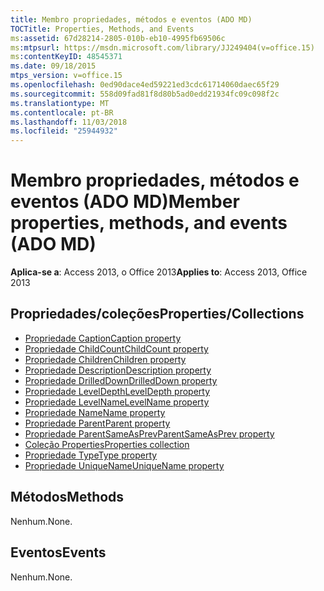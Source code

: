 ```yaml
---
title: Membro propriedades, métodos e eventos (ADO MD)
TOCTitle: Properties, Methods, and Events
ms:assetid: 67d28214-2805-010b-eb10-4995fb69506c
ms:mtpsurl: https://msdn.microsoft.com/library/JJ249404(v=office.15)
ms:contentKeyID: 48545371
ms.date: 09/18/2015
mtps_version: v=office.15
ms.openlocfilehash: 0ed90dace4ed59221ed3cdc61714060daec65f29
ms.sourcegitcommit: 558d09fad81f8d80b5ad0edd21934fc09c098f2c
ms.translationtype: MT
ms.contentlocale: pt-BR
ms.lasthandoff: 11/03/2018
ms.locfileid: "25944932"
---
```

# <a name="member-properties-methods-and-events-ado-md"></a><span data-ttu-id="43fa8-102">Membro propriedades, métodos e eventos (ADO MD)</span><span class="sxs-lookup"><span data-stu-id="43fa8-102">Member properties, methods, and events (ADO MD)</span></span>

<span data-ttu-id="43fa8-103">**Aplica-se a**: Access 2013, o Office 2013</span><span class="sxs-lookup"><span data-stu-id="43fa8-103">**Applies to**: Access 2013, Office 2013</span></span>

## <a name="propertiescollections"></a><span data-ttu-id="43fa8-104">Propriedades/coleções</span><span class="sxs-lookup"><span data-stu-id="43fa8-104">Properties/Collections</span></span>

- [<span data-ttu-id="43fa8-105">Propriedade Caption</span><span class="sxs-lookup"><span data-stu-id="43fa8-105">Caption property</span></span>](caption-property-ado-md.md)
- [<span data-ttu-id="43fa8-106">Propriedade ChildCount</span><span class="sxs-lookup"><span data-stu-id="43fa8-106">ChildCount property</span></span>](childcount-property-ado-md.md)
- [<span data-ttu-id="43fa8-107">Propriedade Children</span><span class="sxs-lookup"><span data-stu-id="43fa8-107">Children property</span></span>](children-property-ado-md.md)
- [<span data-ttu-id="43fa8-108">Propriedade Description</span><span class="sxs-lookup"><span data-stu-id="43fa8-108">Description property</span></span>](description-property-ado-md.md)
- [<span data-ttu-id="43fa8-109">Propriedade DrilledDown</span><span class="sxs-lookup"><span data-stu-id="43fa8-109">DrilledDown property</span></span>](drilleddown-property-ado-md.md)
- [<span data-ttu-id="43fa8-110">Propriedade LevelDepth</span><span class="sxs-lookup"><span data-stu-id="43fa8-110">LevelDepth property</span></span>](leveldepth-property-ado-md.md)
- [<span data-ttu-id="43fa8-111">Propriedade LevelName</span><span class="sxs-lookup"><span data-stu-id="43fa8-111">LevelName property</span></span>](levelname-property-ado-md.md)
- [<span data-ttu-id="43fa8-112">Propriedade Name</span><span class="sxs-lookup"><span data-stu-id="43fa8-112">Name property</span></span>](name-property-ado-md.md)
- [<span data-ttu-id="43fa8-113">Propriedade Parent</span><span class="sxs-lookup"><span data-stu-id="43fa8-113">Parent property</span></span>](parent-property-ado-md.md)
- [<span data-ttu-id="43fa8-114">Propriedade ParentSameAsPrev</span><span class="sxs-lookup"><span data-stu-id="43fa8-114">ParentSameAsPrev property</span></span>](parentsameasprev-property-ado-md.md)
- [<span data-ttu-id="43fa8-115">Coleção Properties</span><span class="sxs-lookup"><span data-stu-id="43fa8-115">Properties collection</span></span>](properties-collection-ado.md)
- [<span data-ttu-id="43fa8-116">Propriedade Type</span><span class="sxs-lookup"><span data-stu-id="43fa8-116">Type property</span></span>](type-property-ado-md.md)
- [<span data-ttu-id="43fa8-117">Propriedade UniqueName</span><span class="sxs-lookup"><span data-stu-id="43fa8-117">UniqueName property</span></span>](uniquename-property-ado-md.md)


## <a name="methods"></a><span data-ttu-id="43fa8-118">Métodos</span><span class="sxs-lookup"><span data-stu-id="43fa8-118">Methods</span></span>

<span data-ttu-id="43fa8-119">Nenhum.</span><span class="sxs-lookup"><span data-stu-id="43fa8-119">None.</span></span>

## <a name="events"></a><span data-ttu-id="43fa8-120">Eventos</span><span class="sxs-lookup"><span data-stu-id="43fa8-120">Events</span></span>

<span data-ttu-id="43fa8-121">Nenhum.</span><span class="sxs-lookup"><span data-stu-id="43fa8-121">None.</span></span>

